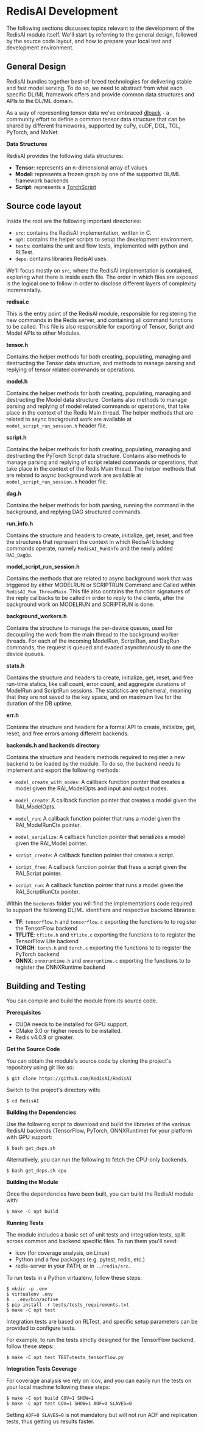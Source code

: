 # RedisAI Development

The following sections discusses topics relevant to the development of the RedisAI module itself. We'll start by referring to the general design, followed by the source code layout, and how to prepare your local test and development environment.

## General Design

RedisAI bundles together best-of-breed technologies for delivering stable and fast model serving. To do so, we need to abstract from what each specific DL/ML framework offers and provide common data structures and APIs to the DL/ML domain. 


As a way of representing tensor data we've embraced [dlpack](https://github.com/dmlc/dlpack) - a community effort to define a common tensor data structure that can be shared by different frameworks, supported by cuPy, cuDF, DGL, TGL, PyTorch, and MxNet.

**Data Structures**

RedisAI provides the following data structures:

* **Tensor**: represents an n-dimensional array of values
* **Model**: represents a frozen graph by one of the supported DL/ML framework backends
* **Script**: represents a [TorchScript](https://pytorch.org/docs/stable/jit.html)

## Source code layout

Inside the root are the following important directories:

* `src`: contains the RedisAI implementation, written in C.
* `opt`: contains the helper scripts to setup the development environment.
* `tests`: contains the unit and flow tests, implemented with python and RLTest.
* `deps`: contains libraries RedisAI uses.

We'll focus mostly on `src`, where the RedisAI implementation is contained,
exploring what there is inside each file. The order in which files are
exposed is the logical one to follow in order to disclose different layers
of complexity incrementally. 

**redisai.c**


This is the entry point of the RedisAI module, responsible for registering the new commands in the Redis server, and containing all command functions to be called. This file is also responsible for exporting of Tensor, Script and Model APIs to other Modules.

**tensor.h**

Contains the helper methods for both creating, populating, managing and destructing the Tensor data structure, and methods to manage parsing and replying of tensor related commands or operations.

**model.h**

Contains the helper methods for both creating, populating, managing and destructing the Model data structure.
Contains also methods to manage parsing and replying of model related commands or operations, that take place in the context of the Redis Main thread.
The helper methods that are related to async background work are available at `model_script_run_session.h` header file.

**script.h**

Contains the helper methods for both creating, populating, managing and destructing the PyTorch Script data structure.
Contains also methods to manage parsing and replying of script related commands or operations, that take place in the context of the Redis Main thread.
The helper methods that are related to async background work are available at `model_script_run_session.h` header file.

**dag.h**

Contains the helper methods for both parsing, running the command in the background, and replying DAG structured commands.

**run_info.h**

Contains the structure and headers to create, initialize, get, reset, and free the structures that represent the context in which RedisAI blocking commands operate, namely `RedisAI_RunInfo` and the newly added `RAI_DagOp`. 

**model_script_run_session.h**

Contains the methods that are related to async background work that 
was triggered by either MODELRUN or SCRIPTRUN Command and Called within `RedisAI_Run_ThreadMain`.
This file also contains the function signatures of the reply callbacks to be called in order to reply to the clients, after the background work on MODELRUN and SCRIPTRUN is done.

**background_workers.h**

Contains the structure to manage the per-device queues, used for decoupling the work from the main thread to the background worker threads. For each of the incoming ModelRun, ScriptRun, and DagRun commands, the request is queued and evaded asynchronously to one the device queues.

**stats.h**

Contains the structure and headers to create, initialize, get, reset, and free run-time statics, like call count, error count, and aggregate durations of ModelRun and ScriptRun sessions.
The statistics are ephemeral, meaning that they are not saved to the key space, and on maximum live for the duration of the DB uptime.

**err.h**

Contains the structure and headers for a formal API to create, initialize, get, reset, and free errors among different backends.

**backends.h and backends directory**

Contains the structure and headers methods required to register a new backend to be loaded by the module. 
 To do so, the backend needs to implement and export the following methods:
 
  * `model_create_with_nodes`:  A callback function pointer that creates a
  model given the RAI_ModelOpts and input and output nodes.
 
  * `model_create`:  A callback function pointer that creates a model given
  the RAI_ModelOpts.
 
  * `model_run`:  A callback function pointer that runs a model given the
  RAI_ModelRunCtx pointer.
 
  * `model_serialize`:  A callback function pointer that serializes a model
  given the RAI_Model pointer.
 
  * `script_create`:  A callback function pointer that creates a script.
 
  * `script_free`:  A callback function pointer that frees a script given
  the RAI_Script pointer.
 
  * `script_run`:  A callback function pointer that runs a model given the
  RAI_ScriptRunCtx pointer.


Within the `backends` folder you will find the implementations code required to support the following DL/ML identifiers and respective backend libraries:

* **TF**: `tensorflow.h` and `tensorflow.c` exporting the functions to to register the TensorFlow backend
* **TFLITE**: `tflite.h` and `tflite.c` exporting the functions to to register the TensorFlow Lite backend
* **TORCH**: `torch.h` and `torch.c` exporting the functions to to register the PyTorch backend
* **ONNX**: `onnxruntime.h` and `onnxruntime.c` exporting the functions to to register the ONNXRuntime backend


## Building and Testing
You can compile and build the module from its source code.

**Prerequisites**

* CUDA needs to be installed for GPU support.
* CMake 3.0 or higher needs to be installed.
* Redis v4.0.9 or greater.

**Get the Source Code**

You can obtain the module's source code by cloning the project's repository using git like so:

    $ git clone https://github.com/RedisAI/RedisAI

Switch to the project's directory with:

    $ cd RedisAI

**Building the Dependencies**

Use the following script to download and build the libraries of the various RedisAI backends (TensorFlow, PyTorch, ONNXRuntime) for your platform with GPU support:

    $ bash get_deps.sh

Alternatively, you can run the following to fetch the CPU-only backends.

    $ bash get_deps.sh cpu

**Building the Module**

Once the dependencies have been built, you can build the RedisAI module with:

    $ make -C opt build
    
**Running Tests**

The module includes a basic set of unit tests and integration tests, split across common and backend specific files. To run
them you'll need:

* lcov (for coverage analysis, on Linux)
* Python and a few packages (e.g. pytest, redis, etc.)
* redis-server in your PATH, or in `../redis/src`.

To run tests in a Python virtualenv, follow these steps:

    $ mkdir -p .env
    $ virtualenv .env
    $ . .env/bin/active
    $ pip install -r tests/tests_requirements.txt
    $ make -C opt test

Integration tests are based on RLTest, and specific setup parameters can be provided
to configure tests.

For example, to run the tests strictly designed for the TensorFlow backend, follow these steps:

    $ make -C opt test TEST=tests_tensorflow.py

**Integration Tests Coverage**

For coverage analysis we rely on lcov, and you can easily run the tests on your local machine following these steps:

    $ make -C opt build COV=1 SHOW=1
    $ make -C opt test COV=1 SHOW=1 AOF=0 SLAVES=0

Setting `AOF=0 SLAVES=0` is not mandatory but will not run AOF and replication tests, thus getting us results faster.

